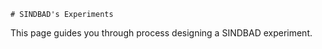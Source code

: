 ```@raw html
# SINDBAD's Experiments 
```
This page guides you through process designing a SINDBAD experiment.
